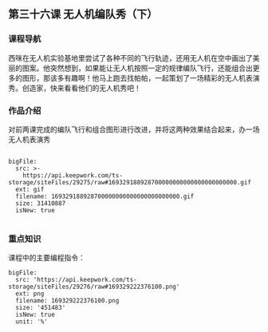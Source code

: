 
## 第三十六课 无人机编队秀（下）
### 课程导航

西咪在无人机实验基地里尝试了各种不同的飞行轨迹，还用无人机在空中画出了美丽的图案。他突然想到，如果能让无人机按照一定的规律编队飞行，还能组合出更多的图形，那该多有趣啊！他马上跑去找帕帕，一起策划了一场精彩的无人机表演秀。创造家，快来看看他们的无人机秀吧！


### 作品介绍
对前两课完成的编队飞行和组合图形进行改进，并将这两种效果结合起来，办一场无人机表演秀


 
 
 
```@BigFile

bigFile:
  src: >-
    https://api.keepwork.com/ts-storage/siteFiles/29275/raw#169329188928700000000000000000000000.gif
  ext: gif
  filename: 169329188928700000000000000000000000.gif
  size: 31410887
  isNew: true
          
```
 
 
### 重点知识
课程中的主要编程指令：
 
 
 
```@BigFile
bigFile:
  src: 'https://api.keepwork.com/ts-storage/siteFiles/29276/raw#169329222376100.png'
  ext: png
  filename: 169329222376100.png
  size: '451483'
  isNew: true
  unit: '%'

```